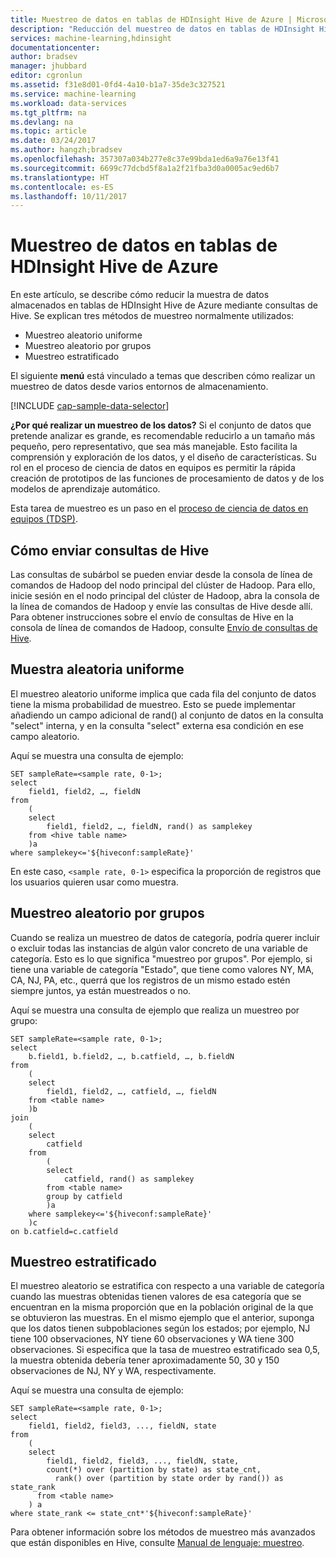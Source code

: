 ```yaml
---
title: Muestreo de datos en tablas de HDInsight Hive de Azure | Microsoft Docs
description: "Reducción del muestreo de datos en tablas de HDInsight Hive (Hadopop) de Azure"
services: machine-learning,hdinsight
documentationcenter: 
author: bradsev
manager: jhubbard
editor: cgronlun
ms.assetid: f31e8d01-0fd4-4a10-b1a7-35de3c327521
ms.service: machine-learning
ms.workload: data-services
ms.tgt_pltfrm: na
ms.devlang: na
ms.topic: article
ms.date: 03/24/2017
ms.author: hangzh;bradsev
ms.openlocfilehash: 357307a034b277e8c37e99bda1ed6a9a76e13f41
ms.sourcegitcommit: 6699c77dcbd5f8a1a2f21fba3d0a0005ac9ed6b7
ms.translationtype: HT
ms.contentlocale: es-ES
ms.lasthandoff: 10/11/2017
---
```

# <a name="sample-data-in-azure-hdinsight-hive-tables"></a>Muestreo de datos en tablas de HDInsight Hive de Azure
En este artículo, se describe cómo reducir la muestra de datos almacenados en tablas de HDInsight Hive de Azure mediante consultas de Hive. Se explican tres métodos de muestreo normalmente utilizados:

* Muestreo aleatorio uniforme
* Muestreo aleatorio por grupos
* Muestreo estratificado

El siguiente **menú** está vinculado a temas que describen cómo realizar un muestreo de datos desde varios entornos de almacenamiento.

[!INCLUDE [cap-sample-data-selector](../../../includes/cap-sample-data-selector.md)]

**¿Por qué realizar un muestreo de los datos?**
Si el conjunto de datos que pretende analizar es grande, es recomendable reducirlo a un tamaño más pequeño, pero representativo, que sea más manejable. Esto facilita la comprensión y exploración de los datos, y el diseño de características. Su rol en el proceso de ciencia de datos en equipos es permitir la rápida creación de prototipos de las funciones de procesamiento de datos y de los modelos de aprendizaje automático.

Esta tarea de muestreo es un paso en el [proceso de ciencia de datos en equipos (TDSP)](https://azure.microsoft.com/documentation/learning-paths/cortana-analytics-process/).

## <a name="how-to-submit-hive-queries"></a>Cómo enviar consultas de Hive
Las consultas de subárbol se pueden enviar desde la consola de línea de comandos de Hadoop del nodo principal del clúster de Hadoop. Para ello, inicie sesión en el nodo principal del clúster de Hadoop, abra la consola de la línea de comandos de Hadoop y envíe las consultas de Hive desde allí. Para obtener instrucciones sobre el envío de consultas de Hive en la consola de línea de comandos de Hadoop, consulte [Envío de consultas de Hive](move-hive-tables.md#submit).

## <a name="uniform"></a> Muestra aleatoria uniforme
El muestreo aleatorio uniforme implica que cada fila del conjunto de datos tiene la misma probabilidad de muestreo. Esto se puede implementar añadiendo un campo adicional de rand() al conjunto de datos en la consulta "select" interna, y en la consulta "select" externa esa condición en ese campo aleatorio.

Aquí se muestra una consulta de ejemplo:

    SET sampleRate=<sample rate, 0-1>;
    select
        field1, field2, …, fieldN
    from
        (
        select
            field1, field2, …, fieldN, rand() as samplekey
        from <hive table name>
        )a
    where samplekey<='${hiveconf:sampleRate}'

En este caso, `<sample rate, 0-1>` especifica la proporción de registros que los usuarios quieren usar como muestra.

## <a name="group"></a> Muestreo aleatorio por grupos
Cuando se realiza un muestreo de datos de categoría, podría querer incluir o excluir todas las instancias de algún valor concreto de una variable de categoría. Esto es lo que significa "muestreo por grupos".
Por ejemplo, si tiene una variable de categoría "Estado", que tiene como valores NY, MA, CA, NJ, PA, etc., querrá que los registros de un mismo estado estén siempre juntos, ya están muestreados o no.

Aquí se muestra una consulta de ejemplo que realiza un muestreo por grupo:

    SET sampleRate=<sample rate, 0-1>;
    select
        b.field1, b.field2, …, b.catfield, …, b.fieldN
    from
        (
        select
            field1, field2, …, catfield, …, fieldN
        from <table name>
        )b
    join
        (
        select
            catfield
        from
            (
            select
                catfield, rand() as samplekey
            from <table name>
            group by catfield
            )a
        where samplekey<='${hiveconf:sampleRate}'
        )c
    on b.catfield=c.catfield

## <a name="stratified"></a>Muestreo estratificado
El muestreo aleatorio se estratifica con respecto a una variable de categoría cuando las muestras obtenidas tienen valores de esa categoría que se encuentran en la misma proporción que en la población original de la que se obtuvieron las muestras. En el mismo ejemplo que el anterior, suponga que los datos tienen subpoblaciones según los estados; por ejemplo, NJ tiene 100 observaciones, NY tiene 60 observaciones y WA tiene 300 observaciones. Si especifica que la tasa de muestreo estratificado sea 0,5, la muestra obtenida debería tener aproximadamente 50, 30 y 150 observaciones de NJ, NY y WA, respectivamente.

Aquí se muestra una consulta de ejemplo:

    SET sampleRate=<sample rate, 0-1>;
    select
        field1, field2, field3, ..., fieldN, state
    from
        (
        select
            field1, field2, field3, ..., fieldN, state,
            count(*) over (partition by state) as state_cnt,
              rank() over (partition by state order by rand()) as state_rank
          from <table name>
        ) a
    where state_rank <= state_cnt*'${hiveconf:sampleRate}'


Para obtener información sobre los métodos de muestreo más avanzados que están disponibles en Hive, consulte [Manual de lenguaje: muestreo](https://cwiki.apache.org/confluence/display/Hive/LanguageManual+Sampling).

